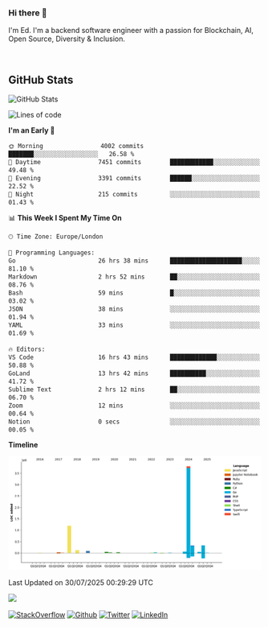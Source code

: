### Hi there 👋
 I'm Ed. I'm a backend software engineer with a passion for Blockchain, AI, Open Source, Diversity & Inclusion.

<br />

<h2>GitHub Stats</h2>
<p><img src="https://github-readme-stats.vercel.app/api?username=echarrod&amp;show_icons=true" alt="GitHub Stats"></p>

<!--START_SECTION:waka-->
![Lines of code](https://img.shields.io/badge/From%20Hello%20World%20I%27ve%20Written-6.2%20million%20lines%20of%20code-blue)

**I'm an Early 🐤** 

```text
🌞 Morning                4002 commits        ███████░░░░░░░░░░░░░░░░░░   26.58 % 
🌆 Daytime                7451 commits        ████████████░░░░░░░░░░░░░   49.48 % 
🌃 Evening                3391 commits        ██████░░░░░░░░░░░░░░░░░░░   22.52 % 
🌙 Night                  215 commits         ░░░░░░░░░░░░░░░░░░░░░░░░░   01.43 % 
```


📊 **This Week I Spent My Time On** 

```text
🕑︎ Time Zone: Europe/London

💬 Programming Languages: 
Go                       26 hrs 38 mins      ████████████████████░░░░░   81.10 % 
Markdown                 2 hrs 52 mins       ██░░░░░░░░░░░░░░░░░░░░░░░   08.76 % 
Bash                     59 mins             █░░░░░░░░░░░░░░░░░░░░░░░░   03.02 % 
JSON                     38 mins             ░░░░░░░░░░░░░░░░░░░░░░░░░   01.94 % 
YAML                     33 mins             ░░░░░░░░░░░░░░░░░░░░░░░░░   01.69 % 

🔥 Editors: 
VS Code                  16 hrs 43 mins      █████████████░░░░░░░░░░░░   50.88 % 
GoLand                   13 hrs 42 mins      ██████████░░░░░░░░░░░░░░░   41.72 % 
Sublime Text             2 hrs 12 mins       ██░░░░░░░░░░░░░░░░░░░░░░░   06.70 % 
Zoom                     12 mins             ░░░░░░░░░░░░░░░░░░░░░░░░░   00.64 % 
Notion                   0 secs              ░░░░░░░░░░░░░░░░░░░░░░░░░   00.05 % 
```

**Timeline**

![Lines of Code chart](https://raw.githubusercontent.com/echarrod/echarrod/main/assets/bar_graph.png)


 Last Updated on 30/07/2025 00:29:29 UTC
<!--END_SECTION:waka-->

![](https://komarev.com/ghpvc/?username=echarrod)

<p>
<a href="https://stackoverflow.com/users/1014632/ech" target="_blank"><img alt="StackOverflow" src="https://img.shields.io/badge/-Stackoverflow-FE7A16?style=for-the-badge&logo=stack-overflow&logoColor=white" /></a> 
<a href="https://github.com/echarrod" target="_blank"><img alt="Github" src="https://img.shields.io/badge/GitHub-%2312100E.svg?&style=for-the-badge&logo=Github&logoColor=white" /></a> 
<a href="https://twitter.com/e_harrod" target="_blank"><img alt="Twitter" src="https://img.shields.io/badge/twitter-%231DA1F2.svg?&style=for-the-badge&logo=twitter&logoColor=white" /></a> 
<a href="https://www.linkedin.com/in/ed-harrod" target="_blank"><img alt="LinkedIn" src="https://img.shields.io/badge/linkedin-%230077B5.svg?&style=for-the-badge&logo=linkedin&logoColor=white" /></a>
